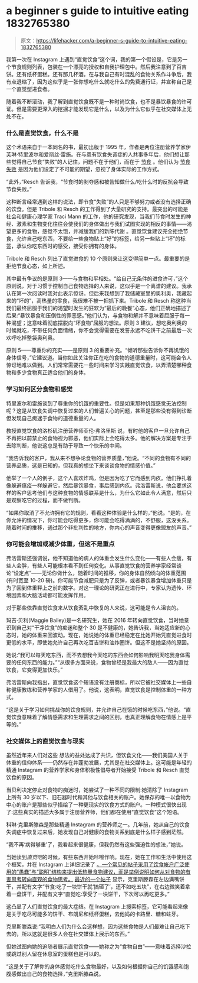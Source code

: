 # a beginner s guide to intuitive eating 1832765380

> 原文：<https://lifehacker.com/a-beginner-s-guide-to-intuitive-eating-1832765380>

我第一次在 Instagram 上遇到“直觉饮食”这个词，我的第一个假设是，它是另一个节食规则列表，包装在一个漂亮的授权和自我护理包中。然后我注意到了百吉饼。还有纸杯蛋糕。还有那几杯酒。在与我自己有时混乱的食物关系作斗争后，我有点退缩了，因为这似乎是一张你想吃什么就吃什么的免费通行证，并宣称自己是一个直觉型进食者。

随着我不断滚动，我了解到直觉饮食既不是一种时尚饮食，也不是暴饮暴食的许可证。但是需要更深入的挖掘才能发现它是什么，以及为什么它似乎在社交媒体上无处不在。



### 什么是直觉饮食，什么不是

这个术语来自于一本同名的书，最初出版于 1995 年，作者是两位注册营养学家伊芙琳·特里波尔和爱丽丝·雷施。在与患有饮食失调症的人共事多年后，他们想让那些觉得自己节食“失败”的人记住，问题不在于他们，而在于 [节食](https://vitals.lifehacker.com/just-how-bad-an-idea-is-the-carnivore-diet-1828260514) 。他们认为 [节食失败](https://lifehacker.com/intermittent-fasting-is-not-a-miracle-weight-loss-tool-1831771614) 是因为他们设定了不可能的期望，忽视了身体实际的工作方式。

“此外，”Resch 告诉我，“节食时的剥夺感和被告知做什么/吃什么时的反抗会导致节食失败。”

这种断言经常遇到这样的说法，即节食“失败”的人只是不够努力或者没有选择正确的饮食。但是 Tribole 和 Resch 的工作得到了大量研究的支持。最突出的可能是社会和健康心理学家 Traci Mann 的工作，他的研究发现，当我们节食时发生的神经、激素和生物变化往往会使我们的身体做出与我们试图实现的相反的事情——渴望更多的食物，感觉不太饱，并减缓我们的新陈代谢 。直觉饮食建议完全拒绝节食，允许自己吃东西，不要给一些食物贴上“好”的标签，给另一些贴上“坏”的标签，承认你吃东西时的感受，接受你拥有的身体。

Tribole 和 Resch 列出了直觉进食的 10 个原则来让这变得简单一点。最重要的是拒绝节食心态，如上所述。



其中最有争议的是原则 3——与食物和平相处。“给自己无条件的进食许可，”这个原则说，对于习惯于控制自己食物选择的人来说，这似乎是一个离谱的建议。我承认在第一次阅读时我对此表示惊讶。但后来我想到了我储藏室里的奥利奥，我藏起来的“坏的”，高热量的零食，我很难不被一把抓下来。Tribole 和 Resch 称这种当我们最终屈服于我们的渴望时发生的狂欢为“最后的晚餐”心态，他们正确地描述了后果:“暴饮暴食和压倒性的罪恶感。”他们认为，与食物和解并不意味着屈服于每一种渴望；这意味着彻底摆脱向“坏食物”屈服的想法。原则 3 建议，想吃奥利奥的时候就吃，不带任何负面情绪，你不会觉得需要在发誓永远不吃饼干之前最后一次欢呼吃掉整袋奥利奥。

原则 5——尊重你的充实——是原则 3 的重要补充。“倾听那些告诉你不再饥饿的身体信号，”它建议道。当你如此关注你正在吃的食物的道德重量时，这可能会令人惊讶地难以做到。人们常常需要花一些时间来学习实践直觉饮食，以弄清楚哪种食物和多少食物真正适合他们的身体。

### 学习如何区分食物和感觉

特里波尔和雷施谈到了尊重你的饥饿的重要性。但是如果那种饥饿感觉无法控制呢？这是从饮食失调中恢复过来的人们普遍关心的问题，甚至是那些没有得到诊断但发现自己痴迷于食物的道德重量的人。

教授直觉饮食的洛杉矶注册营养师亚伦·弗洛里斯 说，有时他的客户一旦允许自己不再把以前禁止的食物视为邪恶，他们实际上会吃得太多。他的解决方案是专注于去除判断，他说这总是有助于导致一个快乐的中间。



“我告诉我的客户，我从来不想争论食物的营养质量，”他说。“不同的食物有不同的营养品质，这是已知的，但我真的想坐下来谈谈食物的情感价值。”

他举了一个人的例子，这个人喜欢炸鸡，但是因为吃了它而感到内疚。他们挣扎着像躲避瘟疫一样躲避它，然后暴饮暴食，事后感到内疚。弗洛雷斯说，他会要求这样的客户思考他们与这种食物的情感联系是什么，为什么它如此令人满意，然后只是观察吃它的过程，而不做判断。

“如果你取消了不允许拥有它的规则，看看这种体验是什么样的，”他说。“是的，在你允许的情况下，你可能会吃得更多，你可能会吃得满满的，不舒服，这没关系。随着时间的推移，通过那个非批判性的地方，你内心的声音变得更像盟友的声音。”

### 你可能会增加或减少体重，但这不是重点

弗洛雷斯还强调说，他不知道他的病人的体重会发生什么变化——有些人会瘦，有些人会胖，有些人可能根本看不到任何变化。从事直觉饮食的营养学家经常谈论“设定点”——无论你做什么，随着时间的推移，你的身体自然倾向的体重范围(有时宽至 10-20 磅)。你可能节食减肥只是为了反弹，或者暴饮暴食增加体重只是为了回到体重秤上之前的数字。对这一理论的研究正在进行中，专家认为遗传、环境因素和大脑活动都可能发挥作用。



对于那些依靠直觉饮食来从饮食紊乱中恢复的人来说，这可能是令人沮丧的。

玛吉·贝利(Maggie Bailey)是一名研究生，她在 2016 年转向直觉饮食，当时她意识到自己对“干净饮食”的痴迷和整个 30 是不健康的，她告诉我，当她适应新的心态时，她的体重来回波动。现在，她说她的体重已经稳定在比她开始凭直觉进食时更低的水平，即使她允许自己再次吃百吉饼和油炸圈饼。但这不是她坚持的原因。

她说:“我可以每天吃东西，而不去想我今天吃的东西会如何影响我明天吃我身体需要的任何东西的能力。”“从很多方面来说，食物曾经是我最大的敌人——因为直觉饮食，它变得更加快乐。”

弗洛雷斯向我指出，直觉饮食这个短语没有注册商标，所以它被社交媒体上一些自称健康教练和营养学家的人借用了。他说，这表明，直觉饮食是控制体重的一种方式。



“这是关于学习如何挑战你的饮食规则，并允许自己在饿的时候吃东西，”他说。“直觉饮食意味着了解情感需求和生理需求之间的区别，也真正理解食物在情感上是平等的。”

### 社交媒体上的直觉饮食与现实

虽然近年来人们对这些 想法的益处达成了共识，但饮食文化——我们美国人关于体重的信仰体系——仍然存在并蓬勃发展，尤其是在社交媒体上。这可能是年轻的精通 Instagram 的营养学家和身体积极性倡导者开始接受 Tribole 和 Resch 直觉饮食的原因。

当贝利决定停止对食物的痴迷时，她尝试了一种不同的限制:她清除了 Instagram 上所有 30 岁以下、旧石器时代和其他与饮食相关的账户。她保存的唯一以食物为中心的账户是那些似乎描绘了一种更现实的饮食方式的账户。一种模式很快出现了:这些真实的描述大多属于注册营养师，他们都在使用“直觉饮食”这个短语。

科琳·克里斯滕森是那些精通 Instagram 的营养师之一。几年前，她从自己的饮食失调症中恢复过来后，她发现自己对健康的食物关系到底是什么样子感到茫然。



“我不再‘病得够重’了，我看起来很健康，但我仍然有这些强迫性的想法，”她说。

当她读到*直觉吃*的时候，有些东西开始咔嚓作响。现在，她在工作和生活中使用这个框架，并在 Instagram 上详细记录了 [。一个常见的帖子采用了饮食帐户广泛使用的“愚蠢”与“聪明”结构来提出低热量食物建议，而是举例说明如何从对食物的有害思考转向直观的食物思考。](https://www.instagram.com/mittendietitian/?hl=en) [最近的一个帖子](https://www.instagram.com/p/BtR1nYQHhRg/) 显示，克里斯滕森在左边满嘴饼干，并配有文字“节食:吃了一块饼干就‘搞砸了’，还不如吃五块”，在右边微笑着拿着一盘饼干，并配有文字“直觉吃:享受了一块饼干，下次可以再吃更多。”

这凸显了人们直觉饮食的最大症结。在 Instagram 上搜索标签，它可能看起来像是关于吃尽可能多的饼干、布朗尼和纸杯蛋糕，去他妈的卡路里、糖和蛀牙。

克里斯滕森说:“我明白人们为什么会这样想，因为这些食物是人们最难让自己吃下去的，所以这就是很多人会在社交媒体上展示的东西。”



但她试图向她的追随者展示直觉饮食——她称之为“食物自由”——意味着选择沙拉或跳过别人留在休息室的蛋糕也是可以的。

“这是关于了解你的身体感觉吃什么食物最好，以及如何根据你自己的饥饿感和饱腹感做出自己的食物选择，”克里斯滕森说。